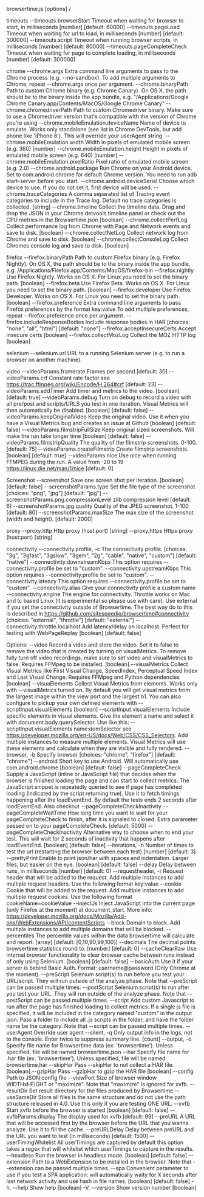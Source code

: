 browsertime.js [options] <url>/<scriptFile>

timeouts
  --timeouts.browserStart       Timeout when waiting for browser to start, in milliseconds  [number] [default: 60000]
  --timeouts.pageLoad           Timeout when waiting for url to load, in milliseconds  [number] [default: 300000]
  --timeouts.script             Timeout when running browser scripts, in milliseconds  [number] [default: 80000]
  --timeouts.pageCompleteCheck  Timeout when waiting for page to complete loading, in milliseconds  [number] [default: 300000]

chrome
  --chrome.args                        Extra command line arguments to pass to the Chrome process (e.g. --no-sandbox). To add multiple arguments to Chrome, repeat --chrome.args once per argument.
  --chrome.binaryPath                  Path to custom Chrome binary (e.g. Chrome Canary). On OS X, the path should be to the binary inside the app bundle, e.g. "/Applications/Google Chrome Canary.app/Contents/MacOS/Google Chrome Canary"
  --chrome.chromedriverPath            Path to custom Chromedriver binary. Make sure to use a Chromedriver version that's compatible with the version of Chrome you're using
  --chrome.mobileEmulation.deviceName  Name of device to emulate. Works only standalone (see list in Chrome DevTools, but add phone like 'iPhone 6'). This will override your userAgent string.
  --chrome.mobileEmulation.width       Width in pixels of emulated mobile screen (e.g. 360)  [number]
  --chrome.mobileEmulation.height      Height in pixels of emulated mobile screen (e.g. 640)  [number]
  --chrome.mobileEmulation.pixelRatio  Pixel ratio of emulated mobile screen (e.g. 2.0)
  --chrome.android.package             Run Chrome on your Android device. Set to com.android.chrome for default Chrome version. You need to run adb start-server before you start.
  --chrome.android.deviceSerial        Choose which device to use. If you do not set it, first device will be used.
  --chrome.traceCategories             A comma separated list of Tracing event categories to include in the Trace log. Default no trace categories is collected.  [string]
  --chrome.timeline                    Collect the timeline data. Drag and drop the JSON in your Chrome detvools timeline panel or check out the CPU metrics in the Browsertime.json  [boolean]
  --chrome.collectPerfLog              Collect performance log from Chrome with Page and Network events and save to disk.  [boolean]
  --chrome.collectNetLog               Collect network log from Chrome and save to disk.  [boolean]
  --chrome.collectConsoleLog           Collect Chromes console log and save to disk.  [boolean]

firefox
  --firefox.binaryPath             Path to custom Firefox binary (e.g. Firefox Nightly). On OS X, the path should be to the binary inside the app bundle, e.g. /Applications/Firefox.app/Contents/MacOS/firefox-bin
  --firefox.nightly                Use Firefox Nightly. Works on OS X. For Linux you need to set the binary path.  [boolean]
  --firefox.beta                   Use Firefox Beta. Works on OS X. For Linux you need to set the binary path.  [boolean]
  --firefox.developer              Use Firefox Developer. Works on OS X. For Linux you need to set the binary path.  [boolean]
  --firefox.preference             Extra command line arguments to pass Firefox preferences by the format key:value To add multiple preferences, repeat --firefox.preference once per argument.
  --firefox.includeResponseBodies  Include response bodies in HAR  [choices: "none", "all", "html"] [default: "none"]
  --firefox.acceptInsecureCerts    Accept insecure certs  [boolean]
  --firefox.collectMozLog          Collect the MOZ HTTP log  [boolean]

selenium
  --selenium.url  URL to a running Selenium server (e.g. to run a browser on another machine).

video
  --videoParams.framerate          Frames per second  [default: 30]
  --videoParams.crf                Constant rate factor see https://trac.ffmpeg.org/wiki/Encode/H.264#crf  [default: 23]
  --videoParams.addTimer           Add timer and metrics to the video.  [boolean] [default: true]
  --videoParams.debug              Turn on debug to record a video with all pre/post and scripts/URLS you test in one iteration. Visual Metrics will then automatically be disabled.  [boolean] [default: false]
  --videoParams.keepOriginalVideo  Keep the original video. Use it when you have a Visual Metrics bug and creates an issue at Github  [boolean] [default: false]
  --videoParams.filmstripFullSize  Keep original sized screenshots. Will make the run take longer time  [boolean] [default: false]
  --videoParams.filmstripQuality   The quality of the filmstrip screenshots. 0-100.  [default: 75]
  --videoParams.createFilmstrip    Create filmstrip screenshots.  [boolean] [default: true]
  --videoParams.nice               Use nice when running FFMPEG during the run. A value from -20 to 19  https://linux.die.net/man/1/nice  [default: 0]

Screenshot
  --screenshot                             Save one screen shot per iteration.  [boolean] [default: false]
  --screenshotParams.type                  Set the file type of the screenshot  [choices: "png", "jpg"] [default: "jpg"]
  --screenshotParams.png.compressionLevel  zlib compression level  [default: 6]
  --screenshotParams.jpg.quality           Quality of the JPEG screenshot. 1-100  [default: 80]
  --screenshotParams.maxSize               The max size of the screenshot (width and height).  [default: 2000]

proxy
  --proxy.http   Http proxy (host:port)  [string]
  --proxy.https  Https proxy (host:port)  [string]

connectivity
  --connectivity.profile, -c         The connectivity profile.  [choices: "3g", "3gfast", "3gslow", "3gem", "2g", "cable", "native", "custom"] [default: "native"]
  --connectivity.downstreamKbps      This option requires --connectivity.profile be set to "custom".
  --connectivity.upstreamKbps        This option requires --connectivity.profile be set to "custom".
  --connectivity.latency             This option requires --connectivity.profile be set to "custom".
  --connectivity.alias               Give your connectivity profile a custom name
  --connectivity.engine              The engine for connectivity. Throttle works on Mac and tc based Linux (it is experimental so please use with care). Use external if you set the connectivity outside of Browsertime. The best way do to this is described in https://github.com/sitespeedio/browsertime#connectivity  [choices: "external", "throttle"] [default: "external"]
  --connectivity.throttle.localhost  Add latency/delay on localhost. Perfect for testing with WebPageReplay  [boolean] [default: false]

Options:
  --video                        Record a video and store the video. Set it to false to remove the video that is created by turning on visualMetrics. To remove fully turn off video recordings, make sure to set video and visualMetrics to false. Requires FFMpeg to be installed.  [boolean]
  --visualMetrics                Collect Visual Metrics like First Visual Change, SpeedIndex, Perceptual Speed Index and Last Visual Change. Requires FFMpeg and Python dependencies  [boolean]
  --visuaElements                Collect Visual Metrics from elements. Works only with --visualMetrics turned on. By default you will get visual metrics from the largest image within the view port and the largest h1. You can also configure to pickup your own defined elements with --scriptInput.visualElements  [boolean]
  --scriptInput.visualElements   Include specific elements in visual elements. Give the element a name and select it with document.body.querySelector. Use like this: --scriptInput.visualElements name:domSelector see https://developer.mozilla.org/en-US/docs/Web/CSS/CSS_Selectors. Add multiple instances to measure multiple elements. Visual Metrics will use these elements and calculate when they are visible and fully rendered.
  --browser, -b                  Specify browser  [choices: "chrome", "firefox"] [default: "chrome"]
  --android                      Short key to use Android. Will automatically use com.android.chrome  [boolean] [default: false]
  --pageCompleteCheck            Supply a JavaScript (inline or JavaScript file) that decides when the browser is finished loading the page and can start to collect metrics. The JavaScript snippet is repeatedly queried to see if page has completed loading (indicated by the script returning true). Use it to fetch timings happening after the loadEventEnd. By default the tests ends 2 seconds after loadEventEnd. Also checkout --pageCompleteCheckInactivity
  --pageCompleteWaitTime         How long time you want to wait for your pageComplteteCheck to finish, after it is signaled to closed. Extra parameter passed on to your pageCompleteCheck.  [default: 5000]
  --pageCompleteCheckInactivity  Alternative way to choose when to end your test. This will wait for 2 seconds of inactivity that happens after loadEventEnd.  [boolean] [default: false]
  --iterations, -n               Number of times to test the url (restarting the browser between each test)  [number] [default: 3]
  --prettyPrint                  Enable to print json/har with spaces and indentation. Larger files, but easier on the eye.  [boolean] [default: false]
  --delay                        Delay between runs, in milliseconds  [number] [default: 0]
  --requestheader, -r            Request header that will be added to the request. Add multiple instances to add multiple request headers. Use the following format key:value
  --cookie                       Cookie that will be added to the request. Add multiple instances to add multiple request cookies. Use the following format cookieName=cookieValue
  --injectJs                     Inject JavaScript into the current page (only Firefox at the moment) at document_start. More info: https://developer.mozilla.org/docs/Mozilla/Add-ons/WebExtensions/API/contentScripts
  --block                        Domain to block. Add multiple instances to add multiple domains that will be blocked.
  --percentiles                  The percentile values within the data browsertime will calculate and report.  [array] [default: [0,10,90,99,100]]
  --decimals                     The decimal points browsertime statistics round to.  [number] [default: 0]
  --cacheClearRaw                Use internal browser functionality to clear browser cache between runs instead of only using Selenium.  [boolean] [default: false]
  --basicAuth                    Use it if your server is behind Basic Auth. Format: username@password (Only Chrome at the moment).
  --preScript                    Selenium script(s) to run before you test your URL/script. They will run outside of the analyze phase. Note that --preScript can be passed multiple times.
  --postScript                   Selenium script(s) to run after you test your URL. They will run outside of the analyze phase. Note that --postScript can be passed multiple times.
  --script                       Add custom Javascript to run after the page has finished loading to collect metrics. If a single js file is specified, it will be included in the category named "custom" in the output json. Pass a folder to include all .js scripts in the folder, and have the folder name be the category. Note that --script can be passed multiple times.
  --userAgent                    Override user agent
  --silent, -q                   Only output info in the logs, not to the console. Enter twice to suppress summary line.  [count]
  --output, -o                   Specify file name for Browsertime data (ex: 'browsertime'). Unless specified, file will be named browsertime.json
  --har                          Specify file name for .har file (ex: 'browsertime'). Unless specified, file will be named browsertime.har
  --skipHar                      Pass --skipHar to not collect a HAR file.  [boolean]
  --gzipHar                      Pass --gzipHar to gzip the HAR file  [boolean]
  --config                       Path to JSON config file
  --viewPort                     Size of browser window WIDTHxHEIGHT or "maximize". Note that "maximize" is ignored for xvfb.
  --resultDir                    Set result directory for the files produced by Browsertime
  --useSameDir                   Store all files is the same structure and do not use the path structure released in 4.0. Use this only if you are testing ONE URL.
  --xvfb                         Start xvfb before the browser is started  [boolean] [default: false]
  --xvfbParams.display           The display used for xvfb  [default: 99]
  --preURL                       A URL that will be accessed first by the browser before the URL that you wanna analyze. Use it to fill the cache.
  --preURLDelay                  Delay between preURL and the URL you want to test (in milliseconds)  [default: 1500]
  --userTimingWhitelist          All userTimings are captured by default this option takes a regex that will whitelist which userTimings to capture in the results.
  --headless                     Run the browser in headless mode.  [boolean] [default: false]
  --extension                    Path to a WebExtension to be installed in the browser. Note that --extension can be passed multiple times.
  --spa                          Convenient parameter to use if you test a SPA application: will automatically waity for X seconds after last network activity and use hash in file names.  [boolean] [default: false]
  -h, --help                     Show help  [boolean]
  -V, --version                  Show version number  [boolean]
